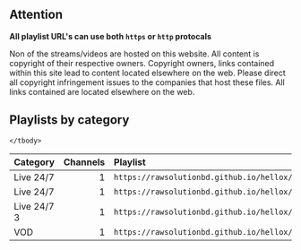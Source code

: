 ## Attention

**All playlist URL's can use both `https` or `http` protocals**

Non of the streams/videos are hosted on this website. All content is copyright of their respective owners. Copyright owners, links contained within this site lead to content located elsewhere on the web. Please direct all copyright infringement issues to the companies that host these files. All links contained are located elsewhere on the web.

## Playlists by category

<table>
	<thead>
		<tr><th align="left">Category</th><th align="right">Channels</th><th align="left">Playlist</th></tr>
	</thead>
	<tbody>
		<tr><td align="left">Live 24/7</td><td align="right">1</td><td align="left"><code>https://rawsolutionbd.github.io/hellox/css/apps/adt.m3u</code></td></tr>
		<tr><td align="left">Live 24/7</td><td align="right">1</td><td align="left"><code>https://rawsolutionbd.github.io/hellox/css/apps/adt2.m3u</code></td></tr>
		<tr><td align="left">Live 24/7 3</td><td align="right">1</td><td align="left"><code>https://rawsolutionbd.github.io/hellox/css/apps/channels/tests.m3u</code></td></tr>
<tr><td align="left">VOD</td><td align="right">1</td><td align="left"><code>https://rawsolutionbd.github.io/hellox/css/apps/adtvod.m3u</code></td></tr>
		
	</tbody>
</table>
